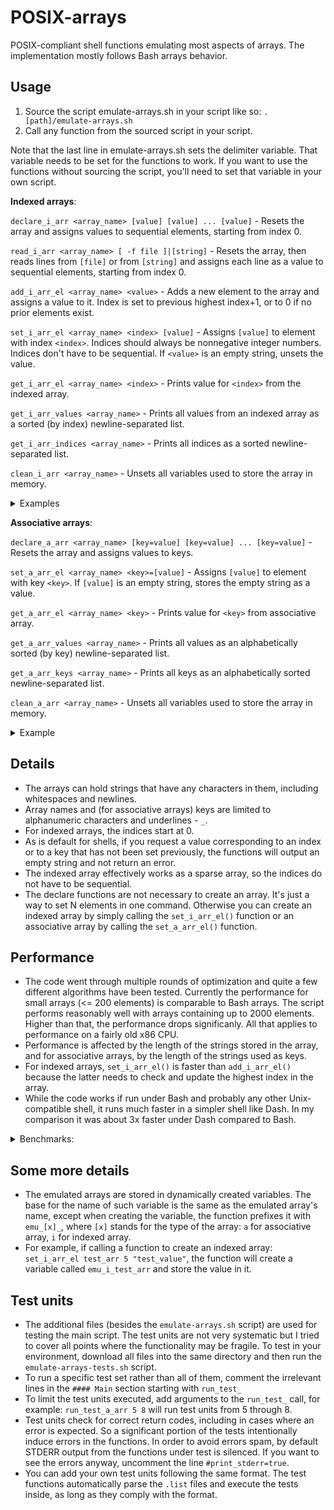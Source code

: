 # POSIX-arrays
POSIX-compliant shell functions emulating most aspects of arrays. The implementation mostly follows Bash arrays behavior.

## Usage
1) Source the script emulate-arrays.sh in your script like so: `. [path]/emulate-arrays.sh`
2) Call any function from the sourced script in your script.

Note that the last line in emulate-arrays.sh sets the delimiter variable. That variable needs to be set for the functions to work. If you want to use the functions without sourcing the script, you'll need to set that variable in your own script.

**Indexed arrays**:

`declare_i_arr <array_name> [value] [value] ... [value]` - Resets the array and assigns values to sequential elements, starting from index 0.

`read_i_arr <array_name> [ -f file ]|[string]` - Resets the array, then reads lines from `[file]` or from `[string]` and assigns each line as a value to sequential elements, starting from index 0.

`add_i_arr_el <array_name> <value>` - Adds a new element to the array and assigns a value to it. Index is set to previous highest index+1, or to 0 if no prior elements exist.

`set_i_arr_el <array_name> <index> [value]` - Assigns `[value]` to element with index `<index>`. Indices should always be nonnegative integer numbers. Indices don't have to be sequential. If `<value>` is an empty string, unsets the value.

`get_i_arr_el <array_name> <index>` - Prints value for `<index>` from the indexed array.

`get_i_arr_values <array_name>` - Prints all values from an indexed array as a sorted (by index) newline-separated list.

`get_i_arr_indices <array_name>` - Prints all indices as a sorted newline-separated list.

`clean_i_arr <array_name>` - Unsets all variables used to store the array in memory.

<details> <summary> Examples </summary>
Input:

```
set_i_arr_el test_arr 10 some_val
get_i_arr_el test_arr 10
```

Output: `some_val`

Input:

```
declare_i_arr test_arr val1 val2 "val 123 etc"
get_i_arr_el test_arr 2
```

Output: `val3 123 etc`
</details>

**Associative arrays**:

`declare_a_arr <array_name> [key=value] [key=value] ... [key=value]` - Resets the array and assigns values to keys.

`set_a_arr_el <array_name> <key>=[value]` - Assigns `[value]` to element with key `<key>`. If `[value]` is an empty string, stores the empty string as a value.

`get_a_arr_el <array_name> <key>` - Prints value for `<key>` from associative array.

`get_a_arr_values <array_name>` - Prints all values as an alphabetically sorted (by key) newline-separated list.

`get_a_arr_keys <array_name>` - Prints all keys as an alphabetically sorted newline-separated list.

`clean_a_arr <array_name>` - Unsets all variables used to store the array in memory.

<details> <summary> Example </summary>

Input:

```
set_a_arr_el test_arr some_key="this is a test"
get_a_arr_el test_arr some_key
```

Output: `this is a test`
</details>

## Details
- The arrays can hold strings that have any characters in them, including whitespaces and newlines.
- Array names and (for associative arrays) keys are limited to alphanumeric characters and underlines - `_`.
- For indexed arrays, the indices start at 0.
- As is default for shells, if you request a value corresponding to an index or to a key that has not been set previously, the functions will output an empty string and not return an error.
- The indexed array effectively works as a sparse array, so the indices do not have to be sequential.
- The declare functions are not necessary to create an array. It's just a way to set N elements in one command. Otherwise you can create an indexed array by simply calling the `set_i_arr_el()` function or an associative array by calling the `set_a_arr_el()` function.

## Performance
- The code went through multiple rounds of optimization and quite a few different algorithms have been tested. Currently the performance for small arrays (<= 200 elements) is comparable to Bash arrays. The script performs reasonably well with arrays containing up to 2000 elements. Higher than that, the performance drops significanly. All that applies to performance on a fairly old x86 CPU.
- Performance is affected by the length of the strings stored in the array, and for associative arrays, by the length of the strings used as keys.
- For indexed arrays, `set_i_arr_el()` is faster than `add_i_arr_el()` because the latter needs to check and update the highest index in the array.
- While the code works if run under Bash and probably any other Unix-compatible shell, it runs much faster in a simpler shell like Dash. In my comparison it was about 3x faster under Dash compared to Bash.

<details> <summary> Benchmarks: </summary>

Measured on i7-4770 with 40-character strings in each element. For associative arrays, measured with 16-18 character keys.

10 elements:

| Array type   |      Test                    | Time  |
| -------------|------------------------------|-------|
| Indexed      | read elements from file      | 4ms   |
| Indexed      | set elements one by one      | 1ms   |
| Indexed      | add elements one by one      | 2ms   |
| Indexed      | get elements one by one      | 1ms   |
| Indexed      | get all elements             | 2ms   |
| -------------|------------------------------|-------|
| Associative  | set elements one by one      | 1ms   |
| Associative  | get elements one by one      | 1ms   |
| Associative  | get all elements             | 2ms   |

100 elements:

| Array type   |      Test                    | Time  |
| -------------|------------------------------|-------|
| Indexed      | read elements from file      | 5ms   |
| Indexed      | set elements one by one      | 3ms   |
| Indexed      | add elements one by one      | 4ms   |
| Indexed      | get elements one by one      | 3ms   |
| Indexed      | get all elements             | 2ms   |
| -------------|------------------------------|-------|
| Associative  | set elements one by one      | 3ms   |
| Associative  | get elements one by one      | 3ms   |
| Associative  | get all elements             | 2ms   |

500 elements:

| Array type   |      Test                    | Time  |
| -------------|------------------------------|-------|
| Indexed      | read elements from file      | 8ms   |
| Indexed      | set elements one by one      | 10ms  |
| Indexed      | add elements one by one      | 12ms  |
| Indexed      | get elements one by one      | 7ms   |
| Indexed      | get all elements             | 3ms   |
| -------------|------------------------------|-------|
| Associative  | set elements one by one      | 12ms  |
| Associative  | get elements one by one      | 8ms   |
| Associative  | get all elements             | 3ms   |

1000 elements:

| Array type   |      Test                    | Time  |
| -------------|------------------------------|-------|
| Indexed      | read elements from file      | 13ms  |
| Indexed      | set elements one by one      | 18ms  |
| Indexed      | add elements one by one      | 22ms  |
| Indexed      | get elements one by one      | 14ms  |
| Indexed      | get all elements             | 5ms   |
| -------------|------------------------------|-------|
| Associative  | set elements one by one      | 24ms  |
| Associative  | get elements one by one      | 15ms  |
| Associative  | get all elements             | 5ms   |

2000 elements:

| Array type   |      Test                    | Time  |
| -------------|------------------------------|-------|
| Indexed      | read elements from file      | 23ms  |
| Indexed      | set elements one by one      | 38ms  |
| Indexed      | add elements one by one      | 47ms  |
| Indexed      | get elements one by one      | 18ms  |
| Indexed      | get all elements             | 10ms  |
| -------------|------------------------------|-------|
| Associative  | set elements one by one      | 55ms  |
| Associative  | get elements one by one      | 30ms  |
| Associative  | get all elements             | 12ms  |

5000 elements:

| Array type   |      Test                    | Time  |
| -------------|------------------------------|-------|
| Indexed      | read elements from file      | 72ms  |
| Indexed      | set elements one by one      | 135ms |
| Indexed      | add elements one by one      | 220ms |
| Indexed      | get elements one by one      | 85ms  |
| Indexed      | get all elements             | 40ms  |
| -------------|------------------------------|-------|
| Associative  | set elements one by one      | 280ms |
| Associative  | get elements one by one      | 85ms  |
| Associative  | get all elements             | 40ms  |

10000 elements:

| Array type   |      Test                    | Time  |
| -------------|------------------------------|-------|
| Indexed      | read elements from file      | 235ms |
| Indexed      | set elements one by one      | 500ms |
| Indexed      | add elements one by one      | 800ms |
| Indexed      | get elements one by one      | 200ms |
| Indexed      | get all elements             | 130ms |
| -------------|------------------------------|-------|
| Associative  | set elements one by one      |1100ms |
| Associative  | get elements one by one      | 210ms |
| Associative  | get all elements             | 120ms |

</details>

## Some more details
- The emulated arrays are stored in dynamically created variables. The base for the name of such variable is the same as the emulated array's name, except when creating the variable, the function prefixes it with `emu_[x]_`, where `[x]` stands for the type of the array: `a` for associative array, `i` for indexed array.
- For example, if calling a function to create an indexed array: `set_i_arr_el test_arr 5 "test_value"`, the function will create a variable called `emu_i_test_arr` and store the value in it.

## Test units
- The additional files (besides the `emulate-arrays.sh` script) are used for testing the main script. The test units are not very systematic but I tried to cover all points where the functionality may be fragile. To test in your environment, download all files into the same directory and then run the `emulate-arrays-tests.sh` script.
- To run a specific test set rather than all of them, comment the irrelevant lines in the `#### Main` section starting with `run_test_`
- To limit the test units executed, add arguments to the `run_test_` call, for example: `run_test_a_arr 5 8` will run test units from 5 through 8.
- Test units check for correct return codes, including in cases where an error is expected. So a significant portion of the tests intentionally induce errors in the functions. In order to avoid errors spam, by default STDERR output from the functions under test is silenced. If you want to see the errors anyway, uncomment the line `#print_stderr=true`.
- You can add your own test units following the same format. The test functions automatically parse the `.list` files and execute the tests inside, as long as they comply with the format.
